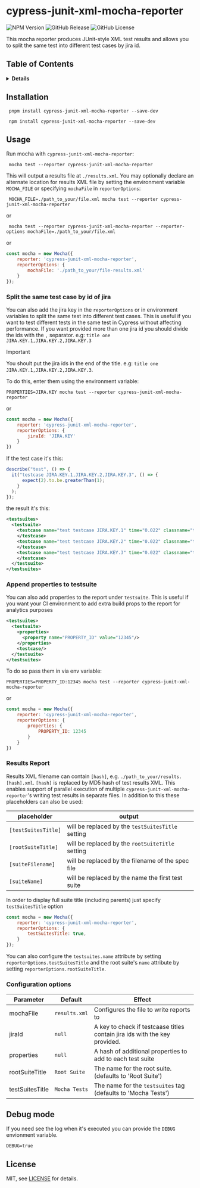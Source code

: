 # cypress-junit-xml-mocha-reporter
![NPM Version](https://img.shields.io/npm/v/cypress-junit-xml-mocha-reporter)
![GitHub Release](https://img.shields.io/github/v/release/migudevelop/cypress-junit-xml-mocha-reporter)
![GitHub License](https://img.shields.io/github/license/migudevelop/cypress-junit-xml-mocha-reporter)

This mocha reporter produces JUnit-style XML test results and allows you to split the same test into different test cases by jira id.

## Table of Contents

<details>
<summary><strong>Details</strong></summary>

- [Installation](#installation)
- [Usage](#usage)
  * [Split the same test case by id of jira](#split-the-same-test-case-by-id-of-jira)
  * [Append properties to testsuite](#append-properties-to-testsuite)
  * [Results Report](#results-report)
  * [Configuration options](#configuration-options)
- [Debug mode](#debug-mode)
- [License](#license)

</details>

## Installation

```shell
 pnpm install cypress-junit-xml-mocha-reporter --save-dev
```

```shell
 npm install cypress-junit-xml-mocha-reporter --save-dev
```

## Usage
Run mocha with `cypress-junit-xml-mocha-reporter`:

```shell
 mocha test --reporter cypress-junit-xml-mocha-reporter
```
This will output a results file at `./results.xml`.
You may optionally declare an alternate location for results XML file by setting
the environment variable `MOCHA_FILE` or specifying `mochaFile` in `reporterOptions`:

```shell
 MOCHA_FILE=./path_to_your/file.xml mocha test --reporter cypress-junit-xml-mocha-reporter
```
or
```shell
 mocha test --reporter cypress-junit-xml-mocha-reporter --reporter-options mochaFile=./path_to_your/file.xml
```
or
```javascript
const mocha = new Mocha({
    reporter: 'cypress-junit-xml-mocha-reporter',
    reporterOptions: {
        mochaFile: './path_to_your/file-results.xml'
    }
});
```

### Split the same test case by id of jira

You can also add the jira key in the `reporterOptions` or in environment variables to split the same test into different test cases. This is useful if you want to test different tests in the same test in Cypress without affecting performance. If you want provided more than one jira id you should divide the ids with the `,` separator. e.g: `title one JIRA.KEY.1,JIRA.KEY.2,JIRA.KEY.3`
>[!IMPORTANT]
> You shoult put the jira ids in the end of the title. e.g: `title one JIRA.KEY.1,JIRA.KEY.2,JIRA.KEY.3`.

To do this, enter them using the environment variable:
```shell
PROPERTIES=JIRA.KEY mocha test --reporter cypress-junit-xml-mocha-reporter
```
or
```javascript
const mocha = new Mocha({
    reporter: 'cypress-junit-xml-mocha-reporter',
    reporterOptions: {
        jiraId: 'JIRA.KEY'
    }
})
```
If the test case it's this:
```js
describe("test", () => {
  it("testcase JIRA.KEY.1,JIRA.KEY.2,JIRA.KEY.3", () => {
      expect(2).to.be.greaterThan(1);
    }
  );
});
```

the result it's this:
```xml
<testsuites>
  <testsuite>
    <testcase name="test testcase JIRA.KEY.1" time="0.022" classname="test test JIRA.KEY.1">
    </testcase>
    <testcase name="test testcase JIRA.KEY.2" time="0.022" classname="test test JIRA.KEY.2">
    </testcase>
    <testcase name="test testcase JIRA.KEY.3" time="0.022" classname="test test JIRA.KEY.3">
    </testcase>
  </testsuite>
</testsuites>
```


### Append properties to testsuite

You can also add properties to the report under `testsuite`. This is useful if you want your CI environment to add extra build props to the report for analytics purposes

```xml
<testsuites>
  <testsuite>
    <properties>
      <property name="PROPERTY_ID" value="12345"/>
    </properties>
    <testcase/>
  </testsuite>
</testsuites>
```

To do so pass them in via env variable:
```shell
PROPERTIES=PROPERTY_ID:12345 mocha test --reporter cypress-junit-xml-mocha-reporter
```
or
```javascript
const mocha = new Mocha({
    reporter: 'cypress-junit-xml-mocha-reporter',
    reporterOptions: {
        properties: {
            PROPERTY_ID: 12345
        }
    }
})
```

### Results Report

Results XML filename can contain `[hash]`, e.g. `./path_to_your/results.[hash].xml`. `[hash]` is replaced by MD5 hash of test results XML. This enables support of parallel execution of multiple `cypress-junit-xml-mocha-reporter`'s writing test results in separate files. In addition to this these placeholders can also be used:

| placeholder         | output                                            |
| ------------------- | ------------------------------------------------- |
| `[testSuitesTitle]` | will be replaced by the `testSuitesTitle` setting |
| `[rootSuiteTitle]`  | will be replaced by the `rootSuiteTitle` setting  |
| `[suiteFilename]`   | will be replaced by the filename of the spec file |
| `[suiteName]`       | will be replaced by the name the first test suite |


In order to display full suite title (including parents) just specify `testSuitesTitle` option
```javascript
const mocha = new Mocha({
    reporter: 'cypress-junit-xml-mocha-reporter',
    reporterOptions: {
        testSuitesTitle: true,
    }
});
```

You can also configure the `testsuites.name` attribute by setting `reporterOptions.testSuitesTitle` and the root suite's `name` attribute by setting `reporterOptions.rootSuiteTitle`.


### Configuration options

| Parameter                      | Default                | Effect                                                                                                                  |
| ------------------------------ | ---------------------- | ----------------------------------------------------------------------------------------------------------------------- |
| mochaFile                      | `results.xml`     | Configures the file to write reports to                                                                                 |
| jiraId                     | `null`                 | A key to check if testcaase titles contain jira ids with the key provided.                                                              |
| properties                     | `null`                 | A hash of additional properties to add to each test suite                                                               |
| rootSuiteTitle                 | `Root Suite`           | The name for the root suite. (defaults to 'Root Suite')                                                                 |
| testSuitesTitle                | `Mocha Tests`          | The name for the `testsuites` tag (defaults to 'Mocha Tests')                                                           |

## Debug mode

If you need see the log when it's executed you can provide the `DEBUG` envionment variable.
```shell
DEBUG=true
```

## License

MIT, see [LICENSE](./LICENSE) for details.
